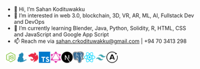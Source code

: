 - 👋 Hi, I’m Sahan Kodituwakku
- 👀 I’m interested in web 3.0, blockchain, 3D, VR, AR, ML, AI, Fullstack Dev and DevOps
- 🌱 I’m currently learning Blender, Java, Python, Solidity, R, HTML, CSS and JavaScript and Google App Script
- 📫 Reach me via sahan.crkodituwakku@gmail.com | +94 70 3413 298

<div style="display: flex; flex-direction: row; align-items: center;">
  <img src="assets/icons/node-js-svgrepo-com.svg" alt="nodejs" width="30" height="30">
  <img src="assets/icons/yarn-svgrepo-com.svg" alt="yarn" width="30" height="30">
  <img src="assets/icons/nestjs-svgrepo-com.svg" alt="nestjs" width="30" height="30">
  <img src="assets/icons/typescript-icon-svgrepo-com.svg" alt="typescript" width="30" height="30">
  <img src="assets/icons/graphql-svgrepo-com.svg" alt="graphql" width="30" height="30">
  <img src="assets/icons/nextjs-fill-svgrepo-com.svg" alt="nextjs" width="30" height="30">
  <img src="assets/icons/postgresql-svgrepo-com.svg" alt="postgres" width="30" height="30">
  <img src="assets/icons/react-svgrepo-com.svg" alt="react" width="30" height="30">
  <img src="assets/icons/tailwind-svgrepo-com.svg" alt="tailwind" width="30" height="30">
  <img src="assets/icons/apollographql-svgrepo-com.svg" alt="apollo" width="30" height="30">
</div>

<!---
kodiidok/kodiidok is a ✨ special ✨ repository because its `README.md` (this file) appears on your GitHub profile.
You can click the Preview link to take a look at your changes.
--->
